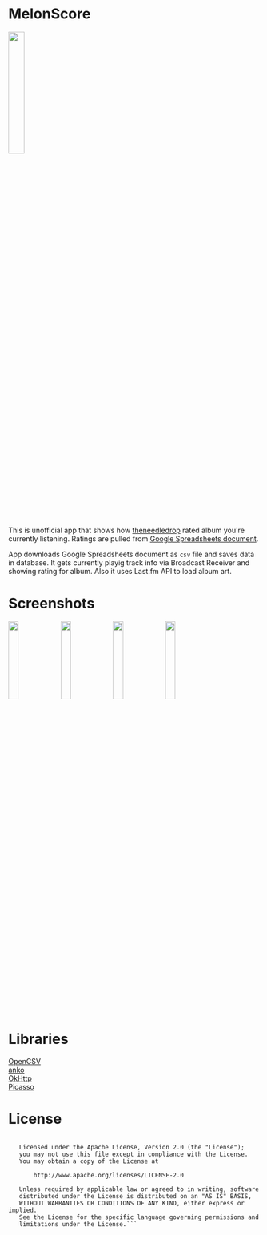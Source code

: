 # MelonScore
<a href="https://play.google.com/store/apps/details?id=vladyslavpohrebniakov.notgood"><img src="https://i.imgur.com/Vub9kwE.png" width="25%"/></a>

This is unofficial app that shows how <a href="https://www.youtube.com/theneedledrop">theneedledrop</a> rated album you're currently listening. Ratings are pulled from <a href="https://docs.google.com/spreadsheets/d/1GbGyWVtePH8RZCZd7N3RPDh8m-K6hgO6AyKsAHZpbeQ/edit?usp=drivesdk">Google Spreadsheets document</a>.
  
App downloads Google Spreadsheets document as `csv` file and saves data in database. It gets currently playig track info via Broadcast Receiver and showing rating for album. Also it uses Last.fm API to load album art.

# Screenshots
<a href="https://i.imgur.com/FORAp4t.png"><img src="https://i.imgur.com/FORAp4t.png" width="20%"/></a>
<a href="https://i.imgur.com/MKZbDzz.png"><img src="https://i.imgur.com/MKZbDzz.png" width="20%"/></a>
<a href="https://i.imgur.com/XmE0EFB.png"><img src="https://i.imgur.com/XmE0EFB.png" width="20%"/></a>
<a href="https://i.imgur.com/Iv7AQfD.png"><img src="https://i.imgur.com/Iv7AQfD.png" width="20%"/></a>

# Libraries
<a href="http://opencsv.sourceforge.net/">OpenCSV</a></br>
<a href="https://github.com/Kotlin/anko">anko</a></br>
<a href="http://square.github.io/okhttp">OkHttp</a></br>
<a href="http://square.github.io/picasso/">Picasso</a></br>

# License
```   Copyright 2018 Vladyslav Pohrebniakov

   Licensed under the Apache License, Version 2.0 (the "License");
   you may not use this file except in compliance with the License.
   You may obtain a copy of the License at

       http://www.apache.org/licenses/LICENSE-2.0

   Unless required by applicable law or agreed to in writing, software
   distributed under the License is distributed on an "AS IS" BASIS,
   WITHOUT WARRANTIES OR CONDITIONS OF ANY KIND, either express or implied.
   See the License for the specific language governing permissions and
   limitations under the License.```
